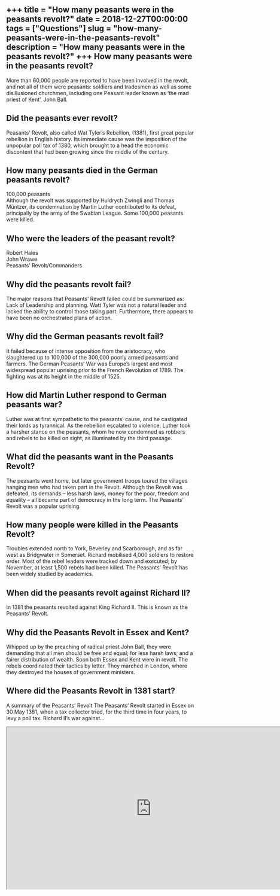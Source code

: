 +++
title = "How many peasants were in the peasants revolt?"
date = 2018-12-27T00:00:00
tags = ["Questions"]
slug = "how-many-peasants-were-in-the-peasants-revolt"
description = "How many peasants were in the peasants revolt?"
+++
How many peasants were in the peasants revolt?
----------------------------------------------

More than 60,000 people are reported to have been involved in the revolt, and not all of them were peasants: soldiers and tradesmen as well as some disillusioned churchmen, including one Peasant leader known as ‘the mad priest of Kent’, John Ball.

Did the peasants ever revolt?
-----------------------------

Peasants’ Revolt, also called Wat Tyler’s Rebellion, (1381), first great popular rebellion in English history. Its immediate cause was the imposition of the unpopular poll tax of 1380, which brought to a head the economic discontent that had been growing since the middle of the century.

How many peasants died in the German peasants revolt?
-----------------------------------------------------

100,000 peasants  
Although the revolt was supported by Huldrych Zwingli and Thomas Müntzer, its condemnation by Martin Luther contributed to its defeat, principally by the army of the Swabian League. Some 100,000 peasants were killed.

Who were the leaders of the peasant revolt?
-------------------------------------------

 Robert Hales  
John Wrawe  
Peasants’ Revolt/Commanders

Why did the peasants revolt fail?
---------------------------------

The major reasons that Peasants’ Revolt failed could be summarized as: Lack of Leadership and planning. Watt Tyler was not a natural leader and lacked the ability to control those taking part. Furthermore, there appears to have been no orchestrated plans of action.

Why did the German peasants revolt fail?
----------------------------------------

It failed because of intense opposition from the aristocracy, who slaughtered up to 100,000 of the 300,000 poorly armed peasants and farmers. The German Peasants’ War was Europe’s largest and most widespread popular uprising prior to the French Revolution of 1789. The fighting was at its height in the middle of 1525.

How did Martin Luther respond to German peasants war?
-----------------------------------------------------

Luther was at first sympathetic to the peasants’ cause, and he castigated their lords as tyrannical. As the rebellion escalated to violence, Luther took a harsher stance on the peasants, whom he now condemned as robbers and rebels to be killed on sight, as illuminated by the third passage.

What did the peasants want in the Peasants Revolt?
--------------------------------------------------

The peasants went home, but later government troops toured the villages hanging men who had taken part in the Revolt. Although the Revolt was defeated, its demands – less harsh laws, money for the poor, freedom and equality – all became part of democracy in the long term. The Peasants’ Revolt was a popular uprising.

How many people were killed in the Peasants Revolt?
---------------------------------------------------

Troubles extended north to York, Beverley and Scarborough, and as far west as Bridgwater in Somerset. Richard mobilised 4,000 soldiers to restore order. Most of the rebel leaders were tracked down and executed; by November, at least 1,500 rebels had been killed. The Peasants’ Revolt has been widely studied by academics.

When did the peasants revolt against Richard II?
------------------------------------------------

In 1381 the peasants revolted against King Richard II. This is known as the Peasants’ Revolt.

Why did the Peasants Revolt in Essex and Kent?
----------------------------------------------

Whipped up by the preaching of radical priest John Ball, they were demanding that all men should be free and equal; for less harsh laws; and a fairer distribution of wealth. Soon both Essex and Kent were in revolt. The rebels coordinated their tactics by letter. They marched in London, where they destroyed the houses of government ministers.

Where did the Peasants Revolt in 1381 start?
--------------------------------------------

A summary of the Peasants’ Revolt The Peasants’ Revolt started in Essex on 30 May 1381, when a tax collector tried, for the third time in four years, to levy a poll tax. Richard II’s war against…

<iframe allow="accelerometer; autoplay; clipboard-write; encrypted-media; gyroscope; picture-in-picture" allowfullscreen="" class="__youtube_prefs__  epyt-is-override  no-lazyload" data-no-lazy="1" data-origheight="433" data-origwidth="770" data-skipgform_ajax_framebjll="" height="433" id="_ytid_68556" loading="lazy" src="https://www.youtube.com/embed/Ey-R8lh9LoA?enablejsapi=1&autoplay=0&cc_load_policy=0&cc_lang_pref=&iv_load_policy=1&loop=0&modestbranding=0&rel=1&fs=1&playsinline=0&autohide=2&theme=dark&color=red&controls=1&" title="YouTube player" width="770"></iframe>